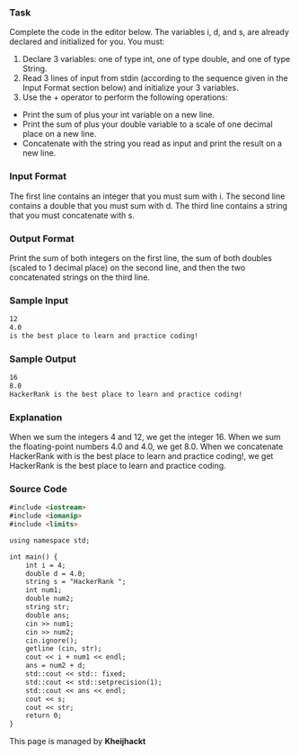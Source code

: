 
### Task
Complete the code in the editor below. The variables i, d, and s, are already declared and initialized for you. You must:
1. Declare 3 variables: one of type int, one of type double, and one of type String.
2. Read 3 lines of input from stdin (according to the sequence given in the Input Format section below) and initialize your 3 variables.
3. Use the + operator to perform the following operations:
- Print the sum of  plus your int variable on a new line.
- Print the sum of  plus your double variable to a scale of one decimal place on a new line.
- Concatenate  with the string you read as input and print the result on a new line.

### Input Format
The first line contains an integer that you must sum with i.
The second line contains a double that you must sum with d.
The third line contains a string that you must concatenate with s.

### Output Format
Print the sum of both integers on the first line, the sum of both doubles (scaled to 1 decimal place) on the second line, and then the two concatenated strings on the third line.

### Sample Input
```markdown
12
4.0
is the best place to learn and practice coding!
```
### Sample Output
```markdown
16
8.0
HackerRank is the best place to learn and practice coding!
```
### Explanation
When we sum the integers 4 and 12, we get the integer 16.
When we sum the floating-point numbers 4.0 and 4.0, we get 8.0.
When we concatenate HackerRank with is the best place to learn and practice coding!, we get HackerRank is the best place to learn and practice coding.
### Source Code
```markdown
#include <iostream>
#include <iomanip>
#include <limits>

using namespace std;

int main() {
    int i = 4;
    double d = 4.0;
    string s = "HackerRank ";
    int num1;
    double num2;
    string str;
    double ans;
    cin >> num1;
    cin >> num2;
    cin.ignore();
    getline (cin, str);
    cout << i + num1 << endl;
    ans = num2 + d;
    std::cout << std:: fixed;
    std::cout << std::setprecision(1);
    std::cout << ans << endl;
    cout << s;
    cout << str;
    return 0;
}
```



This page is managed by **Kheijhackt**
